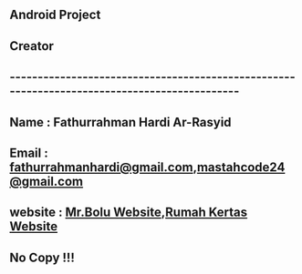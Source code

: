 ## Android Project

## Creator
## --------------------------------------------------------------------------------------------

## Name : Fathurrahman Hardi Ar-Rasyid 
## Email : fathurrahmanhardi@gmail.com,mastahcode24@gmail.com 
## website : [Mr.Bolu Website](mrbolu.wordpress.com),[Rumah Kertas Website](rumahkertasofficial.wordpress.com)

## No Copy !!!